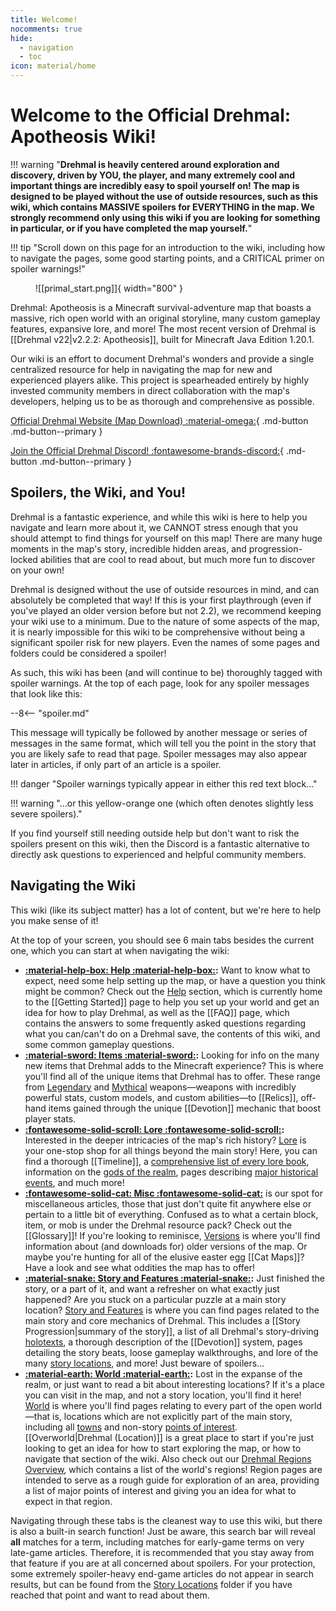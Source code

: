 ```yaml
---
title: Welcome!
nocomments: true
hide:
  - navigation
  - toc
icon: material/home
---
```


# Welcome to the Official Drehmal: Apotheosis Wiki!

!!! warning "**Drehmal is heavily centered around exploration and discovery, driven by YOU, the player, and many extremely cool and important things are incredibly easy to spoil yourself on! The map is designed to be played without the use of outside resources, such as this wiki, which contains MASSIVE spoilers for EVERYTHING in the map.  We strongly recommend only using this wiki if you are looking for something in particular, or if you have completed the map yourself.**"

!!! tip "Scroll down on this page for an introduction to the wiki, including how to navigate the pages, some good starting points, and a CRITICAL primer on spoiler warnings!"

<figure markdown>
  ![[primal_start.png]]{ width="800" }
</figure>

Drehmal: Apotheosis is a Minecraft survival-adventure map that boasts a massive, rich open world with an original storyline, many custom gameplay features, expansive lore, and more! The most recent version of Drehmal is [[Drehmal v22|v2.2.2: Apotheosis]], built for Minecraft Java Edition 1.20.1.

Our wiki is an effort to document Drehmal's wonders and provide a single centralized resource for help in navigating the map for new and experienced players alike. This project is spearheaded entirely by highly invested community members in direct collaboration with the map's developers, helping us to be as thorough and comprehensive as possible.

[Official Drehmal Website (Map Download) :material-omega:](https://drehmal.net){ .md-button .md-button--primary }

[Join the Official Drehmal Discord! :fontawesome-brands-discord:](https://discord.drehmal.net){ .md-button .md-button--primary }

## Spoilers, the Wiki, and You!
Drehmal is a fantastic experience, and while this wiki is here to help you navigate and learn more about it, we CANNOT stress enough that you should attempt to find things for yourself on this map! There are many huge moments in the map's story, incredible hidden areas, and progression-locked abilities that are cool to read about, but much more fun to discover on your own!

Drehmal is designed without the use of outside resources in mind, and can absolutely be completed that way! If this is your first playthrough (even if you've played an older version before but not 2.2), we recommend keeping your wiki use to a minimum. Due to the nature of some aspects of the map, it is nearly impossible for this wiki to be comprehensive without being a significant spoiler risk for new players. Even the names of some pages and folders could be considered a spoiler!

As such, this wiki has been (and will continue to be) thoroughly tagged with spoiler warnings. At the top of each page, look for any spoiler messages that look like this:

--8<-- "spoiler.md"

This message will typically be followed by another message or series of messages in the same format, which will tell you the point in the story that you are likely safe to read that page. Spoiler messages may also appear later in articles, if only part of an article is a spoiler.

!!! danger "Spoiler warnings typically appear in either this red text block..."

!!! warning "...or this yellow-orange one (which often denotes slightly less severe spoilers)."

If you find yourself still needing outside help but don't want to risk the spoilers present on this wiki, then the Discord is a fantastic alternative to directly ask questions to experienced and helpful community members.

## Navigating the Wiki
This wiki (like its subject matter) has a lot of content, but we're here to help you make sense of it!

At the top of your screen, you should see 6 main tabs besides the current one, which you can start at when navigating the wiki:

- **[:material-help-box: Help :material-help-box:](/Help/):** Want to know what to expect, need some help setting up the map, or have a question you think might be common? Check out the [Help](/Help/) section, which is currently home to the [[Getting Started]] page to help you set up your world and get an idea for how to play Drehmal, as well as the [[FAQ]] page, which contains the answers to some frequently asked questions regarding what you can/can't do on a Drehmal save, the contents of this wiki, and some common gameplay questions. <br>
- **[:material-sword: Items :material-sword:](/Items/):** Looking for info on the many new items that Drehmal adds to the Minecraft experience? This is where you'll find all of the unique items that Drehmal has to offer. These range from [Legendary](/Items/Legendary_Items/) and [Mythical](/Items/Mythical_Weapons/) weapons—weapons with incredibly powerful stats, custom models, and custom abilities—to [[Relics]], off-hand items gained through the unique [[Devotion]] mechanic that boost player stats. <br>
- **[:fontawesome-solid-scroll: Lore :fontawesome-solid-scroll:](/Lore/):** Interested in the deeper intricacies of the map's rich history? [Lore](/Lore/) is your one-stop shop for all things beyond the main story! Here, you can find a thorough [[Timeline]], a [comprehensive list of every lore book](/Lore/Books/), information on the [gods of the realm](/Lore/Higher_Beings/), pages describing [major historical events](/Lore/Historical_Events/), and much more! <br>
- **[:fontawesome-solid-cat: Misc :fontawesome-solid-cat:](/Misc/)** is our spot for miscellaneous articles, those that just don't quite fit anywhere else or pertain to a little bit of everything. Confused as to what a certain block, item, or mob is under the Drehmal resource pack? Check out the [[Glossary]]! If you're looking to reminisce, [Versions](/Misc/Versions/) is where you'll find information about (and downloads for) older versions of the map. Or maybe you're hunting for all of the elusive easter egg [[Cat Maps]]? Have a look and see what oddities the map has to offer! <br>
- **[:material-snake: Story and Features :material-snake:](/Story_and_Features/):** Just finished the story, or a part of it, and want a refresher on what exactly just happened? Are you stuck on a particular puzzle at a main story location? [Story and Features](/Story_and_Features/) is where you can find pages related to the main story and core mechanics of Drehmal. This includes a [[Story Progression|summary of the story]], a list of all Drehmal's story-driving [holotexts](/Story_and_Features/Holotexts/), a thorough description of the [[Devotion]] system, pages detailing the story beats, loose gameplay walkthroughs, and lore of the many [story locations](/Story_and_Features/Story_Locations/), and more! Just beware of spoilers... <br>
- **[:material-earth: World :material-earth:](/World/):** Lost in the expanse of the realm, or just want to read a bit about interesting locations? If it's a place you can visit in the map, and not a story location, you'll find it here! [World](/World/) is where you'll find pages relating to every part of the open world—that is, locations which are not explicitly part of the main story, including all [towns](/World/Settlements/) and non-story [points of interest](/World/Points_of_Interest/). [[Overworld|Drehmal (Location)]] is a great place to start if you're just looking to get an idea for how to start exploring the map, or how to navigate that section of the wiki. Also check out our [Drehmal Regions Overview](/World/Regions/), which contains a list of the world's regions! Region pages are intended to serve as a rough guide for exploration of an area, providing a list of major points of interest and giving you an idea for what to expect in that region. 

Navigating through these tabs is the cleanest way to use this wiki, but there is also a built-in search function! Just be aware, this search bar will reveal **all** matches for a term, including matches for early-game terms on very late-game articles. Therefore, it is recommended that you stay away from that feature if you are at all concerned about spoilers. For your protection, some extremely spoiler-heavy end-game articles do not appear in search results, but can be found from the [Story Locations](/Story_and_Features/Story_Locations/) folder if you have reached that point and want to read about them.
